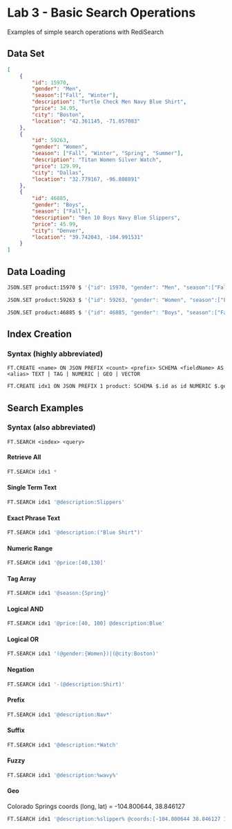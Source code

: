 # Lab 3 - Basic Search Operations
Examples of simple search operations with RediSearch 
## Data Set
```JSON
[
    {   
        "id": 15970,
        "gender": "Men",
        "season":["Fall", "Winter"],
        "description": "Turtle Check Men Navy Blue Shirt",
        "price": 34.95,
        "city": "Boston",
        "location": "42.361145, -71.057083"
    },
    {
        "id": 59263,
        "gender": "Women",
        "season": ["Fall", "Winter", "Spring", "Summer"],
        "description": "Titan Women Silver Watch",
        "price": 129.99,
        "city": "Dallas",
        "location": "32.779167, -96.808891"
    },
    {
        "id": 46885,
        "gender": "Boys",
        "season": ["Fall"],
        "description": "Ben 10 Boys Navy Blue Slippers",
        "price": 45.99,
        "city": "Denver",
        "location": "39.742043, -104.991531"
    }
]
```
## Data Loading
```bash
JSON.SET product:15970 $ '{"id": 15970, "gender": "Men", "season":["Fall", "Winter"], "description": "Turtle Check Men Navy Blue Shirt", "price": 34.95, "city": "Boston", "coords": "-71.057083, 42.361145"}'
```
```bash
JSON.SET product:59263 $ '{"id": 59263, "gender": "Women", "season":["Fall", "Winter", "Spring", "Summer"],"description": "Titan Women Silver Watch", "price": 129.99, "city": "Dallas", "coords": "-96.808891, 32.779167"}'
```
```bash
JSON.SET product:46885 $ '{"id": 46885, "gender": "Boys", "season":["Fall"], "description": "Ben 10 Boys Navy Blue Slippers", "price": 45.99, "city": "Denver", "coords": "-104.991531, 39.742043"}'
```
## Index Creation
### Syntax (highly abbreviated)
``` FT.CREATE <name> ON JSON PREFIX <count> <prefix> SCHEMA <fieldName> AS <alias> TEXT | TAG | NUMERIC | GEO | VECTOR ```
```bash
FT.CREATE idx1 ON JSON PREFIX 1 product: SCHEMA $.id as id NUMERIC $.gender as gender TAG $.season[*] AS season TAG $.description AS description TEXT $.price AS price NUMERIC $.city AS city TEXT $.coords AS coords GEO
```
## Search Examples
### Syntax (also abbreviated)
```FT.SEARCH <index> <query>```
#### Retrieve All
```bash
FT.SEARCH idx1 *
```
#### Single Term Text
```bash
FT.SEARCH idx1 '@description:Slippers'
```
#### Exact Phrase Text
```bash
FT.SEARCH idx1 '@description:("Blue Shirt")'
```
#### Numeric Range
```bash
FT.SEARCH idx1 '@price:[40,130]'
```
#### Tag Array
```bash
FT.SEARCH idx1 '@season:{Spring}'
```
#### Logical AND
```bash
FT.SEARCH idx1 '@price:[40, 100] @description:Blue'
```
#### Logical OR
```bash
FT.SEARCH idx1 '(@gender:{Women})|(@city:Boston)'
```
#### Negation
```bash
FT.SEARCH idx1 '-(@description:Shirt)'
```
#### Prefix
```bash
FT.SEARCH idx1 '@description:Nav*'
```
#### Suffix
```bash
FT.SEARCH idx1 '@description:*Watch'
```
#### Fuzzy
```bash
FT.SEARCH idx1 '@description:%wavy%'
```
#### Geo
Colorado Springs coords (long, lat) = -104.800644, 38.846127
```bash
FT.SEARCH idx1 '@description:%slipper% @coords:[-104.800644 38.846127 100 mi]'
```